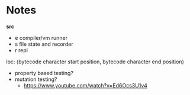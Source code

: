 
# Notes

**src**
- e         compiler/vm runner
- s         file state and recorder
- r         repl

loc: ⟨bytecode character start position, bytecode character end position⟩


- property based testing?
- mutation testing?
    - https://www.youtube.com/watch?v=Ed6Ocs3U1v4

